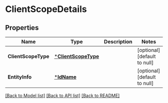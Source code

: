 # ClientScopeDetails

## Properties
Name | Type | Description | Notes
------------ | ------------- | ------------- | -------------
**ClientScopeType** | [***ClientScopeType**](ClientScopeType.md) |  | [optional] [default to null]
**EntityInfo** | [***IdName**](IdName.md) |  | [optional] [default to null]

[[Back to Model list]](../README.md#documentation-for-models) [[Back to API list]](../README.md#documentation-for-api-endpoints) [[Back to README]](../README.md)

